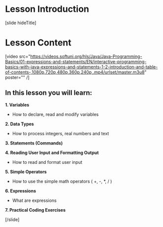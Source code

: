 # Lesson Introduction
[slide hideTitle]

# Lesson Content

[video src="https://videos.softuni.org/hls/Java/Java-Programming-Basics/01-expressions-and-statements/EN/interactive-programming-basics-with-java-expressions-and-statements-1-2-introduction-and-table-of-contents-,1080p,720p,480p,360p,240p,.mp4/urlset/master.m3u8" poster="" /]

## In this lesson you will learn:

**1. Variables**

- How to declare, read and modify variables

**2. Data Types**

- How to process integers, real numbers and text

**3. Statements (Commands)**

**4. Reading User Input and Formatting Output**

- How to read and format user input

**5. Simple Operators**

- How to use the simple math operators ( +, -, *, / )

**6. Expressions** 

- What are expressions

**7. Practical Coding Exercises**

[/slide]
